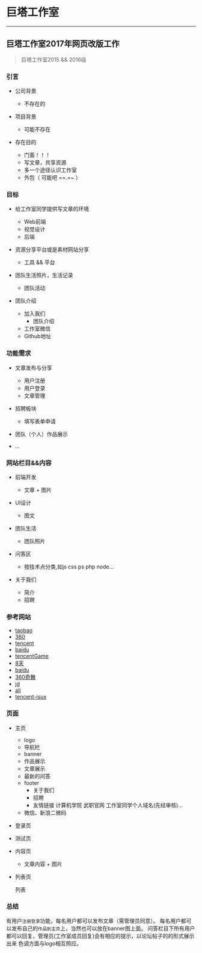 
# 巨塔工作室

---


## 巨塔工作室2017年网页改版工作

> 巨塔工作室2015 && 2016级

### 引言

- 公司背景
  - 不存在的

- 项目背景
  - 可能不存在

- 存在目的
  - 门面！！！
  - 写文章，共享资源
  - 多一个途径认识工作室
  - 外包（ 可能吧 ==.=~ ）
 

### 目标

- 给工作室同学提供写文章的环境
  - Web前端
  - 视觉设计
  - 后端

- 资源分享平台或是素材网站分享
  - 工具 && 平台

- 团队生活照片，生活记录
  - 团队活动

- 团队介绍
  - 加入我们
	- 团队介绍
  - 工作室微信
  - Github地址

### 功能需求

- 文章发布与分享
  - 用户注册
  - 用户登录
  - 文章管理

- 招聘板块
  - 填写表单申请

- 团队（个人）作品展示

- …
 

### 网站栏目&&内容

- 前端开发
  - 文章  +  图片

- UI设计
  -	图文

- 团队生活
  - 团队照片

- 问答区
  - 按技术点分类,如js css ps php node...

- 关于我们
  - 简介
  - 招聘

### 参考网站

- [taobao][1]
- [360][2]
- [tencent][3]
- [baidu][4]
- [tencentGame][5]
- [8天][6]
- [baidu][7]
- [360奇舞][8]
- [jd][9]
- [ali][10]
- [tencent-isux][11]

[1]: http://taobaofed.org
[2]: http://uxc.360.cn
[3]: http://cdc.tencent.com
[4]: http://mux.baidu.com
[5]: http://tgideas.qq.com
[6]: http://ued.8dol.com
[7]: http://fex.baidu.com
[8]: https://75team.com
[9]: https://jdc.jd.com/team
[10]: http://www.alloyteam.com
[11]: https://isux.tencent.com

### 页面

- 主页
  - logo
  - 导航栏
  - banner
  - 作品展示
  - 文章展示
  - 最新的问答
  - footer
    - 关于我们
    - 招聘
    - 友情链接
      计算机学院
      武职官网
      工作室同学个人域名(先经审核)...
  - 微信、新浪二微码


- 登录页

- 测试页

- 内容页
  - 文章内容 + 图片

- 列表页

  列表

### 总结

  有用户`注册登录`功能，每名用户都可以发布文章（需管理员同意）。
  每名用户都可以发布自己的`作品到主页`上，当然也可以放在banner图上面。
  问答栏目下所有用户都可以回复，管理员(工作室成员回复)会有相应的提示，以论坛帖子的的形式展示出来
  色调方面与logo相互照应。
